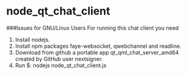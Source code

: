 # node_qt_chat_client

###Issues for GNU/Linux Users
For running this chat client you need

1. Install nodejs.
2. Install npm packages faye-websocket, qwebchannel and readline.
3. Download from github a portable app qt_qml_chat_server_amd64 created by GitHub user nextsigner.
4. Run $: nodejs node_qt_chat_client.js  

